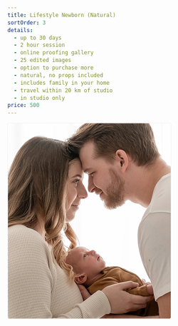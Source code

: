 ```yaml
---
title: Lifestyle Newborn (Natural)
sortOrder: 3
details:
  - up to 30 days
  - 2 hour session
  - online proofing gallery
  - 25 edited images
  - option to purchase more
  - natural, no props included
  - includes family in your home
  - travel within 20 km of studio
  - in studio only
price: 500
---
```


![Lifestyle Newborn.](../../assets/lifestyleNewborn.png)
